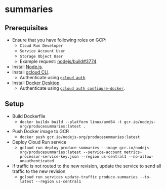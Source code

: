 # summaries

## Prerequisites

- Ensure that you have following roles on GCP:
  - `Cloud Run Developer`
  - `Service Account User`
  - `Storage Object User`
  - Example request: [nodejs/build#3774][cloud-run-roles-request]
- Install [Node.js][install-nodejs].
- Install [gcloud CLI][install-gcloud-cli].
  - Authenticate using [`gcloud auth`][gcloud-auth].
- Install [Docker Desktop][install-docker-desktop].
  - Authenticate using [`gcloud auth configure-docker`][gcloud-auth-docker].

## Setup

- Build Dockerfile
  - `docker buildx build --platform linux/amd64 -t gcr.io/nodejs-org/producesummaries:latest .`
- Push Docker image to GCR
  - `docker push gcr.io/nodejs-org/producesummaries:latest`
- Deploy Cloud Run service
  - `gcloud run deploy produce-summaries --image gcr.io/nodejs-org/producesummaries:latest --service-account metrics-processor-service-key.json --region us-central1 --no-allow-unauthenticated`
- If traffic is not routed to the new revision, update the service to send all traffic to the new revision
  - `gcloud run services update-traffic produce-summaries --to-latest --region us-central1`

[cloud-run-roles-request]: https://github.com/nodejs/build/issues/3774
[gcloud-auth]: https://cloud.google.com/sdk/gcloud/reference/auth
[gcloud-auth-docker]: https://cloud.google.com/sdk/gcloud/reference/auth/configure-docker
[install-docker-desktop]: https://www.docker.com/products/docker-desktop
[install-gcloud-cli]: https://cloud.google.com/sdk/docs/install
[install-nodejs]: https://nodejs.org/en/learn/getting-started/how-to-install-nodejs
